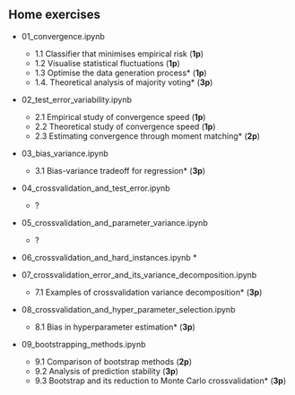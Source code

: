 ## Home exercises

* 01\_convergence.ipynb
  * 1.1 Classifier that minimises empirical risk (**1p**) 
  * 1.2 Visualise statistical fluctuations (**1p**)
  * 1.3 Optimise the data generation process* (**1p**)
  * 1.4. Theoretical analysis of majority voting* (**3p**)

* 02\_test\_error\_variability.ipynb
  * 2.1 Empirical study of convergence speed (**1p**)
  * 2.2 Theoretical study of convergence speed (**1p**)
  * 2.3 Estimating convergence through moment matching* (**2p**) 

* 03\_bias\_variance.ipynb
  * 3.1 Bias-variance tradeoff for regression* (**3p**)

* 04\_crossvalidation\_and\_test\_error.ipynb
  * ?

* 05\_crossvalidation\_and\_parameter\_variance.ipynb
  * ?

* 06\_crossvalidation\_and\_hard\_instances.ipynb 
  * 

* 07\_crossvalidation\_error\_and\_its\_variance\_decomposition.ipynb 
  * 7.1 Examples of crossvalidation variance decomposition* (**3p**)
   
* 08\_crossvalidation\_and\_hyper\_parameter\_selection.ipynb
  * 8.1 Bias in hyperparameter estimation* (**3p**) 

* 09\_bootstrapping\_methods.ipynb
  * 9.1 Comparison of bootstrap methods (**2p**)
  * 9.2 Analysis of prediction stability (**3p**)
  * 9.3 Bootstrap and its reduction to Monte Carlo crossvalidation* (**3p**)       
  


